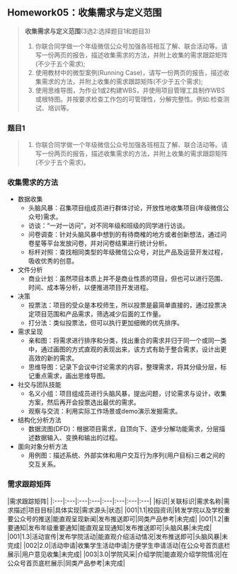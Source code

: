 ## Homework05：收集需求与定义范围
> **收集需求与定义范围**(3选2:选择题目1和题目3)
> 1. 你联合同学做一个年级微信公众号加强各班相互了解、联合活动等。请写一份两页的报告，描述收集需求的方法，并附上收集的需求跟踪矩阵(不少于五个需求);
> 2. 使用教材中的微型案例(Running Case)，请写一份两页的报告，描述收集需求的方法，并附上收集的需求跟踪矩阵(不少于五个需求);
> 3. 使用思维导图，为作业1或2构建WBS，并使用项目管理工具制作WBS或根特图。并按要求检查工作包的可管理性，分解完整性。例如:检查测试、培训等。  

### 题目1  
> 1. 你联合同学做一个年级微信公众号加强各班相互了解、联合活动等。请写一份两页的报告，描述收集需求的方法，并附上收集的需求跟踪矩阵(不少于五个需求)。  

### 收集需求的方法
- 数据收集
  - 头脑风暴：召集项目组成员进行群体讨论，开放性地收集项目(年级微信公众号)需求。
  - 访谈：“一对一访问”，对不同年级和班级的同学进行访谈。
  - 问卷调查：针对头脑风暴中想到的有待商榷的地方或者创新想法，通过问卷星等平台发放问卷，并对问卷结果进行统计分析。
  - 标杆对照：查找相同类型的年级微信公众号，对比产品及运营开发过程，吸收优秀的创意。
- 文件分析
  - 商业计划：虽然项目本质上并不是商业性质的项目，但也可以进行范围、时间、成本等分析，以便推进项目开发进程。
- 决策
  - 投票法：项目的受众是本校师生，所以投票是最简单直接的，通过投票决定项目范围和产品需求，筛选减少后面的工作量。
  - 打分法：类似投票法，但可以执行更加细微的优先排序。
- 需求呈现
  - 亲和图：将需求进行排序和分类，找出重合的需求并归于同一个或同一类中，通过画图的方式直观的表现出来，该方式有助于整合需求，设计出更高效的新的需求。
  - 思维导图：记录下会议中讨论需求的内容，整理需求，将其分级分层，标记重点需求，画出思维导图。
- 社交与团队技能
  - 名义小组：项目组成员进行头脑风暴，提出问题，讨论需求与设计，收集方案，然后再开会投票选出最优的需求。
  - 观察与交流：利用实际工作场景或demo演示发掘需求。
- 结构化分析方法
  - 数据流图(DFD)：根据项目需求，自顶向下、逐步分解功能需求，分层描述数据输入、变换和输出的过程。
- 面向对象分析方法
  - 用例图：描述系统、外部实体和用户交互行为序列(用户目标)三者之间的交互关系。
  
### 需求跟踪矩阵
|需求跟踪矩阵|
|:---|:---|:---|:---|:---|:---|:---|:---|
|标识|关联标识|需求名称|需求描述|项目目标|具体实现|需求源头|状态|
|001|1.1|校园资讯|转发学院以及学校重要公众号的推送|能直观呈现新闻|发布推送即可|同类产品参考|未完成|
|001|1.2|重要通知|发布年级重要通知|能直观呈现通知|发布推送即可|头脑风暴|未完成|
|001|1.3|活动宣传|发布学院活动|能直观介绍活动情况|发布推送即可|头脑风暴|未完成|
|002|2.0|活动申请|收集学生活动申请|方便学生申请活动|在公众号首页底栏展示|用户意见收集|未完成|
|003|3.0|学院风采|介绍学院|能直观介绍学院情况|在公众号首页底栏展示|同类产品参考|未完成|







